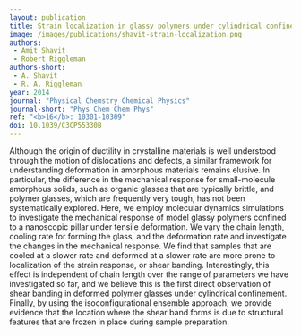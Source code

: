 ```yaml
---
layout: publication
title: Strain localization in glassy polymers under cylindrical confinement
image: /images/publications/shavit-strain-localization.png
authors:
 - Amit Shavit
 - Robert Riggleman
authors-short:
 - A. Shavit
 - R. A. Riggleman
year: 2014
journal: "Physical Chemstry Chemical Physics"
journal-short: "Phys Chem Chem Phys"
ref: "<b>16</b>: 10301-10309"
doi: 10.1039/C3CP55330B
---
```


Although the origin of ductility in crystalline materials is well understood through the motion of dislocations and defects, a similar framework for understanding deformation in amorphous materials remains elusive. In particular, the difference in the mechanical response for small-molecule amorphous solids, such as organic glasses that are typically brittle, and polymer glasses, which are frequently very tough, has not been systematically explored. Here, we employ molecular dynamics simulations to investigate the mechanical response of model glassy polymers confined to a nanoscopic pillar under tensile deformation. We vary the chain length, cooling rate for forming the glass, and the deformation rate and investigate the changes in the mechanical response. We find that samples that are cooled at a slower rate and deformed at a slower rate are more prone to localization of the strain response, or shear banding. Interestingly, this effect is independent of chain length over the range of parameters we have investigated so far, and we believe this is the first direct observation of shear banding in deformed polymer glasses under cylindrical confinement. Finally, by using the isoconfigurational ensemble approach, we provide evidence that the location where the shear band forms is due to structural features that are frozen in place during sample preparation.
